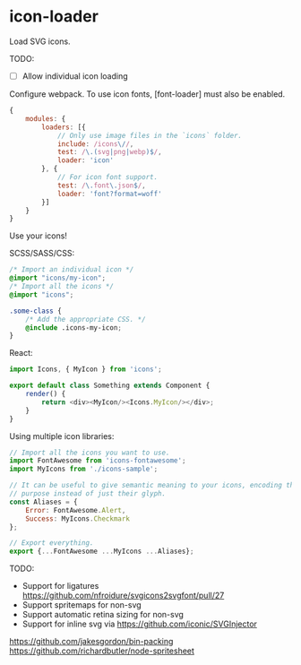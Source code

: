 # icon-loader

Load SVG icons.

TODO:
 * [ ] Allow individual icon loading

Configure webpack. To use icon fonts, [font-loader] must also be enabled.

```javascript
{
	modules: {
		loaders: [{
			// Only use image files in the `icons` folder.
			include: /icons\//,
			test: /\.(svg|png|webp)$/,
			loader: 'icon'
		}, {
			// For icon font support.
			test: /\.font\.json$/,
			loader: 'font?format=woff'
		}]
	}
}
```

Use your icons!

SCSS/SASS/CSS:

```css
/* Import an individual icon */
@import "icons/my-icon";
/* Import all the icons */
@import "icons";

.some-class {
	/* Add the appropriate CSS. */
	@include .icons-my-icon;
}
```

React:

```javascript
import Icons, { MyIcon } from 'icons';

export default class Something extends Component {
	render() {
		return <div><MyIcon/><Icons.MyIcon/></div>;
	}
}
```

Using multiple icon libraries:

```javascript
// Import all the icons you want to use.
import FontAwesome from 'icons-fontawesome';
import MyIcons from './icons-sample';

// It can be useful to give semantic meaning to your icons, encoding their
// purpose instead of just their glyph.
const Aliases = {
	Error: FontAwesome.Alert,
	Success: MyIcons.Checkmark
};

// Export everything.
export {...FontAwesome ...MyIcons ...Aliases};
```

TODO:
 * Support for ligatures https://github.com/nfroidure/svgicons2svgfont/pull/27
 * Support spritemaps for non-svg
 * Support automatic retina sizing for non-svg
 * Support for inline svg via https://github.com/iconic/SVGInjector

https://github.com/jakesgordon/bin-packing
https://github.com/richardbutler/node-spritesheet
